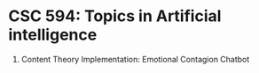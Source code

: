 # CSC 594: Topics in Artificial intelligence

1. Content Theory Implementation: Emotional Contagion Chatbot
